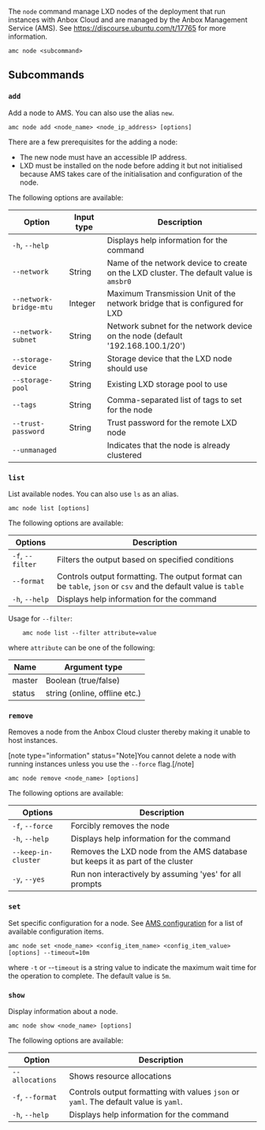 The `node` command manage LXD nodes of the deployment that run instances with Anbox Cloud and are managed by the Anbox Management Service (AMS). See https://discourse.ubuntu.com/t/17765 for more information.

    amc node <subcommand>

## Subcommands

### `add`
Add a node to AMS. You can also use the alias `new`.

    amc node add <node_name> <node_ip_address> [options]

There are a few prerequisites for the adding a node:

* The new node must have an accessible IP address.
* LXD must be installed on the node before adding it but not initialised because AMS takes care of the initialisation and configuration of the node.

The following options are available:

| Option | Input type | Description |
|--------|------------|-------------|
|`-h`, `--help` |  | Displays help information for the command |
| `--network`| String | Name of the network device to create on the LXD cluster. The default value is `amsbr0` |
| `--network-bridge-mtu` | Integer | Maximum Transmission Unit of the network bridge that is configured for LXD |
| `--network-subnet` | String | Network subnet for the network device on the node (default '192.168.100.1/20') |
| `--storage-device` | String | Storage device that the LXD node should use |
| `--storage-pool` | String | Existing LXD storage pool to use |
| `--tags` | String | Comma-separated list of tags to set for the node |
| `--trust-password` | String | Trust password for the remote LXD node |
| `--unmanaged` | | Indicates that the node is already clustered |


### `list`
List available nodes. You can also use `ls` as an alias.

    amc node list [options]

The following options are available:

| Options | Description |
|---------|-------------|
|`-f`, `--filter`| Filters the output based on specified conditions |
| `--format` | Controls output formatting. The output format can be `table`, `json` or `csv` and the default value is `table` |
| `-h`, `--help` | Displays help information for the command |

Usage for `--filter`:

        amc node list --filter attribute=value

where `attribute` can be one of the following:

|     Name      |       Argument type           |
|---------------|-------------------------------|
|<!-- wokeignore:rule=master --> master        | Boolean (true/false)          |
| status        | string (online, offline etc.) |


### `remove`
Removes a node from the Anbox Cloud cluster thereby making it unable to host instances.

[note type="information" status="Note]You cannot delete a node with running instances unless you use the `--force` flag.[/note]

    amc node remove <node_name> [options]

The following options are available:

| Options | Description |
|---------|-------------|
| `-f`, `--force` | Forcibly removes the node |
| `-h`, `--help`  | Displays help information for the command |
| `--keep-in-cluster` | Removes the LXD node from the AMS database but keeps it as part of the cluster |
| `-y`, `--yes` | Run non interactively by assuming 'yes' for all prompts |


### `set`
Set specific configuration for a node. See [AMS configuration](https://discourse.ubuntu.com/t/20872) for a list of available configuration items.

    amc node set <node_name> <config_item_name> <config_item_value> [options] --timeout=10m

where `-t` or --`timeout` is a string value to indicate the maximum wait time for the operation to complete. The default value is `5m`.

### `show`
Display information about a node.

    amc node show <node_name> [options]

The following options are available:

| Option | Description |
|--------|-------------|
| `--allocations` | Shows resource allocations |
|`-f`, `--format` | Controls output formatting with values `json` or `yaml`. The default value is `yaml`. |
| `-h`, `--help` | Displays help information for the command |
